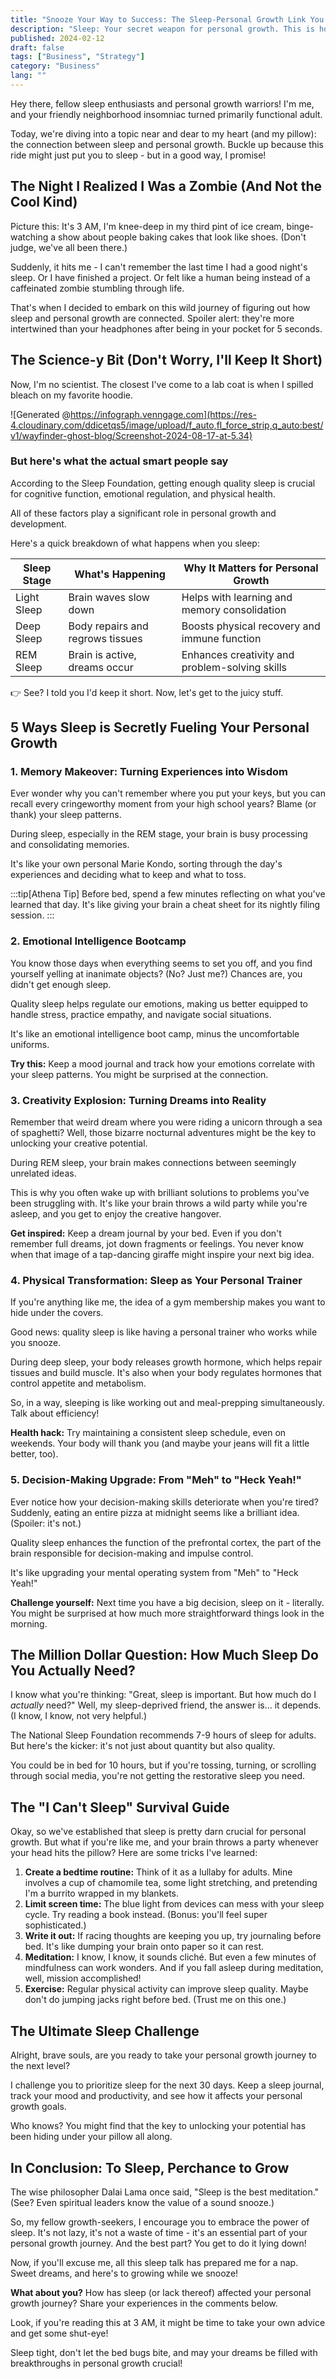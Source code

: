 ```yaml
---
title: "Snooze Your Way to Success: The Sleep-Personal Growth Link You've Been Dreaming Of"
description: "Sleep: Your secret weapon for personal growth. This is how quality rest unlocks potential and boosts success. Time to level up by lying down!"
published: 2024-02-12
draft: false
tags: ["Business", "Strategy"]
category: "Business"
lang: ""
---
```



Hey there, fellow sleep enthusiasts and personal growth warriors! I'm me, and your friendly neighborhood insomniac turned primarily functional adult.

Today, we're diving into a topic near and dear to my heart (and my pillow): the connection between sleep and personal growth. Buckle up because this ride might just put you to sleep - but in a good way, I promise!


## The Night I Realized I Was a Zombie (And Not the Cool Kind)

Picture this: It's 3 AM, I'm knee-deep in my third pint of ice cream, binge-watching a show about people baking cakes that look like shoes. (Don't judge, we've all been there.)

Suddenly, it hits me - I can't remember the last time I had a good night's sleep. Or I have finished a project. Or felt like a human being instead of a caffeinated zombie stumbling through life.

That's when I decided to embark on this wild journey of figuring out how sleep and personal growth are connected. Spoiler alert: they're more intertwined than your headphones after being in your pocket for 5 seconds.

## The Science-y Bit (Don't Worry, I'll Keep It Short)

Now, I'm no scientist. The closest I've come to a lab coat is when I spilled bleach on my favorite hoodie.

![Generated @https://infograph.venngage.com](https://res-4.cloudinary.com/ddicetqs5/image/upload/f_auto,fl_force_strip,q_auto:best/v1/wayfinder-ghost-blog/Screenshot-2024-08-17-at-5.34)

### But here's what the actual smart people say

According to the Sleep Foundation, getting enough quality sleep is crucial for cognitive function, emotional regulation, and physical health.

All of these factors play a significant role in personal growth and development.

Here's a quick breakdown of what happens when you sleep:

| Sleep Stage | What's Happening                 | Why It Matters for Personal Growth             |
| ----------- | -------------------------------- | ---------------------------------------------- |
| Light Sleep | Brain waves slow down            | Helps with learning and memory consolidation   |
| Deep Sleep  | Body repairs and regrows tissues | Boosts physical recovery and immune function   |
| REM Sleep   | Brain is active, dreams occur    | Enhances creativity and problem-solving skills |

👉 See? I told you I'd keep it short. Now, let's get to the juicy stuff.

## 5 Ways Sleep is Secretly Fueling Your Personal Growth

### 1. Memory Makeover: Turning Experiences into Wisdom

Ever wonder why you can't remember where you put your keys, but you can recall every cringeworthy moment from your high school years? Blame (or thank) your sleep patterns.

During sleep, especially in the REM stage, your brain is busy processing and consolidating memories.

It's like your own personal Marie Kondo, sorting through the day's experiences and deciding what to keep and what to toss.

:::tip[Athena Tip]
Before bed, spend a few minutes reflecting on what you've learned that day. It's like giving your brain a cheat sheet for its nightly filing session.
:::

### 2. Emotional Intelligence Bootcamp

You know those days when everything seems to set you off, and you find yourself yelling at inanimate objects? (No? Just me?) Chances are, you didn't get enough sleep.

Quality sleep helps regulate our emotions, making us better equipped to handle stress, practice empathy, and navigate social situations.

It's like an emotional intelligence boot camp, minus the uncomfortable uniforms.

**Try this:** Keep a mood journal and track how your emotions correlate with your sleep patterns. You might be surprised at the connection.

### 3. Creativity Explosion: Turning Dreams into Reality

Remember that weird dream where you were riding a unicorn through a sea of spaghetti? Well, those bizarre nocturnal adventures might be the key to unlocking your creative potential.

During REM sleep, your brain makes connections between seemingly unrelated ideas.

This is why you often wake up with brilliant solutions to problems you've been struggling with. It's like your brain throws a wild party while you're asleep, and you get to enjoy the creative hangover.

**Get inspired:** Keep a dream journal by your bed. Even if you don't remember full dreams, jot down fragments or feelings. You never know when that image of a tap-dancing giraffe might inspire your next big idea.

### 4. Physical Transformation: Sleep as Your Personal Trainer

If you're anything like me, the idea of a gym membership makes you want to hide under the covers.

Good news: quality sleep is like having a personal trainer who works while you snooze.

During deep sleep, your body releases growth hormone, which helps repair tissues and build muscle. It's also when your body regulates hormones that control appetite and metabolism.

So, in a way, sleeping is like working out and meal-prepping simultaneously. Talk about efficiency!

**Health hack:** Try maintaining a consistent sleep schedule, even on weekends. Your body will thank you (and maybe your jeans will fit a little better, too).

### 5. Decision-Making Upgrade: From "Meh" to "Heck Yeah!"

Ever notice how your decision-making skills deteriorate when you're tired? Suddenly, eating an entire pizza at midnight seems like a brilliant idea. (Spoiler: it's not.)

Quality sleep enhances the function of the prefrontal cortex, the part of the brain responsible for decision-making and impulse control.

It's like upgrading your mental operating system from "Meh" to "Heck Yeah!"

**Challenge yourself:** Next time you have a big decision, sleep on it - literally. You might be surprised at how much more straightforward things look in the morning.

## The Million Dollar Question: How Much Sleep Do You Actually Need?

I know what you're thinking: "Great, sleep is important. But how much do I _actually_ need?" Well, my sleep-deprived friend, the answer is... it depends. (I know, I know, not very helpful.)

The National Sleep Foundation recommends 7-9 hours of sleep for adults. But here's the kicker: it's not just about quantity but also quality.

You could be in bed for 10 hours, but if you're tossing, turning, or scrolling through social media, you're not getting the restorative sleep you need.

## The "I Can't Sleep" Survival Guide

Okay, so we've established that sleep is pretty darn crucial for personal growth. But what if you're like me, and your brain throws a party whenever your head hits the pillow? Here are some tricks I've learned:

1. **Create a bedtime routine:** Think of it as a lullaby for adults. Mine involves a cup of chamomile tea, some light stretching, and pretending I'm a burrito wrapped in my blankets.
2. **Limit screen time:** The blue light from devices can mess with your sleep cycle. Try reading a book instead. (Bonus: you'll feel super sophisticated.)
3. **Write it out:** If racing thoughts are keeping you up, try journaling before bed. It's like dumping your brain onto paper so it can rest.
4. **Meditation:** I know, I know, it sounds cliché. But even a few minutes of mindfulness can work wonders. And if you fall asleep during meditation, well, mission accomplished!
5. **Exercise:** Regular physical activity can improve sleep quality. Maybe don't do jumping jacks right before bed. (Trust me on this one.)

## The Ultimate Sleep Challenge

Alright, brave souls, are you ready to take your personal growth journey to the next level?

I challenge you to prioritize sleep for the next 30 days. Keep a sleep journal, track your mood and productivity, and see how it affects your personal growth goals.

Who knows? You might find that the key to unlocking your potential has been hiding under your pillow all along.

## In Conclusion: To Sleep, Perchance to Grow

The wise philosopher Dalai Lama once said, "Sleep is the best meditation." (See? Even spiritual leaders know the value of a sound snooze.)

So, my fellow growth-seekers, I encourage you to embrace the power of sleep. It's not lazy, it's not a waste of time - it's an essential part of your personal growth journey. And the best part? You get to do it lying down!

Now, if you'll excuse me, all this sleep talk has prepared me for a nap. Sweet dreams, and here's to growing while we snooze!

**What about you?** How has sleep (or lack thereof) affected your personal growth journey? Share your experiences in the comments below.

Look, if you're reading this at 3 AM, it might be time to take your own advice and get some shut-eye!

Sleep tight, don't let the bed bugs bite, and may your dreams be filled with breakthroughs in personal growth crucial!
